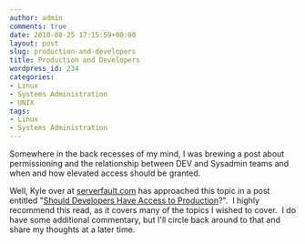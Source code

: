 ```yaml
---
author: admin
comments: true
date: 2010-08-25 17:15:59+00:00
layout: post
slug: production-and-developers
title: Production and Developers
wordpress_id: 234
categories:
- Linux
- Systems Administration
- UNIX
tags:
- Linux
- Systems Administration
---
```


Somewhere in the back recesses of my mind, I was brewing a post about permissioning and the relationship between DEV and Sysadmin teams and when and how elevated access should be granted.

Well, Kyle over at [serverfault.com](http://serverfault.com) has approached this topic in a post entitled "[Should Developers Have Access to Production](http://blog.serverfault.com/post/893001713/should-developers-have-access-to-production)?".  I highly recommend this read, as it covers many of the topics I wished to cover.  I do have some additional commentary, but I'll circle back around to that and share my thoughts at a later time.
